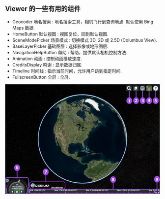 ## Viewer 的一些有用的组件

- Geocoder 地名搜索 : 地名搜索工具，相机飞行到查询地点. 默认使用 Bing Maps 数据.
- HomeButton 默认视图 : 视图复位，回到默认视图.
- SceneModePicker 场景模式 : 切换模式 3D, 2D 或 2.5D (Columbus View).
- BaseLayerPicker 基础图层 : 选择影像或地形图层.
- NavigationHelpButton 帮助 : 帮助，提供默认相机控制方法.
- Animation 动画 : 控制动画播放速度.
- CreditsDisplay 鸣谢 : 显示数据归属.
- Timeline 时间线 : 指示当前时间，允许用户跳到指定时间.
- FullscreenButton 全屏 : 全屏.

![控件](./viewerControl.jpg)
